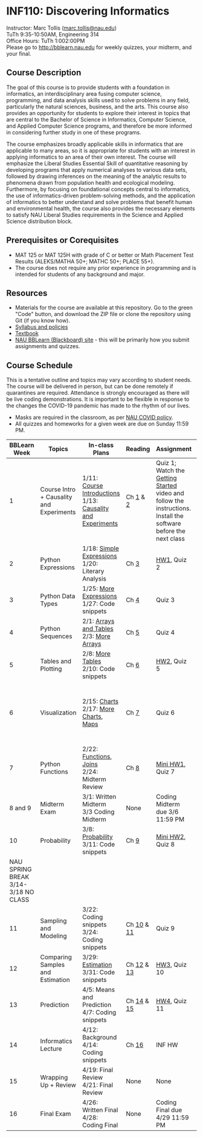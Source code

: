 # INF110: Discovering Informatics

Instructor: Marc Tollis (marc.tollis@nau.edu)<br/>
TuTh 9:35-10:50AM, Engineering 314<br/>
Office Hours: TuTh 1:002:00PM</br>
Please go to http://bblearn.nau.edu for weekly quizzes, your midterm, and your final.

## Course Description

The goal of this course is to provide students with a foundation in informatics, an interdisciplinary area fusing computer science, programming, and data analysis skills used to solve problems in any field, particularly the natural sciences, business, and the arts. This course also provides an opportunity for students to explore their interest in topics that are central to the Bachelor of Science in Informatics, Computer Science, and Applied Computer Science programs, and therefore be more informed in considering further study in one of these programs.

The course emphasizes broadly applicable skills in informatics that are applicable to many areas, so it is appropriate for students with an interest in applying informatics to an area of their own interest. The course will emphasize the Liberal Studies Essential Skill of quantitative reasoning by developing programs that apply numerical analyses to various data sets, followed by drawing inferences on the meaning of the analytic results to phenomena drawn from population health and ecological modeling. Furthermore, by focusing on foundational concepts central to informatics, the use of informatics-driven problem-solving methods, and the application of informatics to better understand and solve problems that benefit human and environmental health, the course also provides the necessary elements to satisfy NAU Liberal Studies requirements in the Science and Applied Science distribution block.

## Prerequisites or Corequisites
* MAT 125 or MAT 125H with grade of C or better or Math Placement Test Results (ALEKS/MATHA 50+; MATHC 50+; PLACE 55+).</br>
* The course does not require any prior experience in programming and is intended for students of any background and major.

## Resources
* Materials for the course are available at this repository. Go to the green "Code" button, and download the ZIP file or clone the repository using Git (if you know how).</br>
* [Syllabus and policies](https://github.com/marctollis/INF110-Discovering-Informatics-Spring22/blob/main/INF110_S21_Syllabus.pdf)</br>
* [Textbook](https://inferentialthinking.com/chapters/intro.html)</br>
* [NAU BBLearn (Blackboard) site](https://bblearn.nau.edu/) - this will be primarily how you submit assignments and quizzes.

## Course Schedule
This is a tentative outline and topics may vary according to student needs. The course will be delivered in person, but can be done remotely if quarantines are required. Attendance is strongly encouraged as there will be live coding demonstrations. It is important to be flexible in response to the changes the COVID-19 pandemic has made to the rhythm of our lives. 
* Masks are required in the classroom, as per [NAU COVID policy](https://nau.edu/legacy/jacks-are-back/).</br>
* All quizzes and homeworks for a given week are due on Sunday 11:59 PM.

| BBLearn Week | Topics | In-class Plans | Reading | Assignment | Coding snippets |
| ------------ | ------ | -------------- | ------- | ---------- | --------------- |
| 1 | Course Intro + Causality and Experiments | 1/11: [Course Introductions](https://github.com/marctollis/INF110-Discovering-Informatics/blob/main/lectures/01%20Informatics.pdf)<br/>1/13: [Causality and Experiments](https://github.com/marctollis/INF110-Discovering-Informatics/blob/main/lectures/02%20Cause%20and%20Effect.pdf) | Ch [1](https://inferentialthinking.com/chapters/01/what-is-data-science.html) & [2](https://inferentialthinking.com/chapters/02/causality-and-experiments.html) | Quiz 1; Watch the [Getting Started](https://github.com/marctollis/INF110-Discovering-Informatics/tree/main/GettingStarted) video and follow the instructions. Install the software before the next class | None |
| 2 | Python Expressions | 1/18: [Simple Expressions](https://github.com/marctollis/INF110-Discovering-Informatics/blob/main/lectures/03%20Simple%20Expressions.pdf)</br>1/20: Literary Analysis | Ch [3](https://inferentialthinking.com/chapters/03/programming-in-python.html) | [HW1](https://github.com/marctollis/INF110-Discovering-Informatics/tree/main/hw01-Literary%20Analysis), Quiz 2 | [Lecture 03 examples](https://github.com/marctollis/INF110-Discovering-Informatics-Spring22/blob/main/coding%20snippets/03%20Examples.ipynb) |
| 3 | Python Data Types | 1/25: [More Expressions](https://github.com/marctollis/INF110-Discovering-Informatics/blob/main/lectures/04%20More%20Expressions.pdf)</br>1/27: Code snippets | Ch [4](https://inferentialthinking.com/chapters/04/Data_Types.html) | Quiz 3 | [Lecture 04 snippets](https://github.com/marctollis/INF110-Discovering-Informatics-Spring22/blob/main/coding%20snippets/lecture_04_snippets.py) |
|4| Python Sequences | 2/1: [Arrays and Tables](https://github.com/marctollis/INF110-Discovering-Informatics/blob/main/lectures/05%20Tables%20and%20Arrays.pdf)</br>2/3: [More Arrays](https://github.com/marctollis/INF110-Discovering-Informatics/blob/main/lectures/06%20More%20Arrays.pdf) | Ch [5](https://inferentialthinking.com/chapters/05/Sequences.html) | Quiz 4 | [Lecture 5 examples](https://github.com/marctollis/INF110-Discovering-Informatics-Spring22/blob/main/coding%20snippets/lecture_5_6_snippets/Lecture%205.ipynb);</br>[Lecture 6 examples](https://github.com/marctollis/INF110-Discovering-Informatics-Spring22/blob/main/coding%20snippets/lecture_5_6_snippets/Lecture%206%20Examples.ipynb) | 
| 5 | Tables and Plotting | 2/8: [More Tables](https://github.com/marctollis/INF110-Discovering-Informatics/blob/main/lectures/07%20More%20Tables.pdf)</br>2/10: Code snippets | Ch [6](https://inferentialthinking.com/chapters/06/Tables.html) | [HW2](https://github.com/marctollis/INF110-Discovering-Informatics/tree/main/hw02), Quiz 5 | [Lecture 07 examples](https://github.com/marctollis/INF110-Discovering-Informatics-Spring22/tree/main/coding%20snippets/lecture_7_examples) |
| 6| Visualization | 2/15: [Charts](https://github.com/marctollis/INF110-Discovering-Informatics/blob/main/lectures/08%20Charts.pdf)<br/>2/17: [More Charts](https://github.com/marctollis/INF110-Discovering-Informatics/blob/main/lectures/09%20More%20Charts.pdf), [Maps](https://github.com/marctollis/INF110-Discovering-Informatics/blob/main/lectures/10%20Maps.pdf) | Ch [7](https://inferentialthinking.com/chapters/07/Visualization.html) | Quiz 6 | [Lecture 08 examples](https://github.com/marctollis/INF110-Discovering-Informatics-Spring22/tree/main/coding%20snippets/lecture_8_snippets);</br>[Lecture 09 examples](https://github.com/marctollis/INF110-Discovering-Informatics-Spring22/tree/main/coding%20snippets/lecture_9_snippets);</br>[Maps examples](https://github.com/marctollis/INF110-Discovering-Informatics-Spring22/tree/main/coding%20snippets/Maps%20:%20Cities%20Example) |
| 7 | Python Functions | 2/22: [Functions](https://github.com/marctollis/INF110-Discovering-Informatics/blob/main/lectures/11%20%20Functions.pdf), [Joins](https://github.com/marctollis/INF110-Discovering-Informatics/blob/main/lectures/12%20Joins.pdf)<br/>2/24: Midterm Review | Ch [8](https://inferentialthinking.com/chapters/08/Functions_and_Tables.html) | [Mini HW1](https://github.com/marctollis/INF110-Discovering-Informatics/blob/main/MiniHW1.ipynb), Quiz 7 | [Lecture 11 examples](https://github.com/marctollis/INF110-Discovering-Informatics-Spring22/tree/main/coding%20snippets/lecture_11_examples) |
| 8 and 9 | Midterm Exam | 3/1: Written Midterm</br>3/3 Coding Midterm | None | Coding Midterm due 3/6 11:59 PM |
| 10 | Probability | 3/8: [Probability](https://github.com/marctollis/INF110-Discovering-Informatics/blob/main/lectures/13%20Probability.pdf)<br/>3/11: Code snippets | Ch [9](https://inferentialthinking.com/chapters/09/Randomness.html) | [Mini HW2](https://github.com/marctollis/INF110-Discovering-Informatics/blob/main/MiniHW2.ipynb), Quiz 8 | [Lecture 13 examples](https://github.com/marctollis/INF110-Discovering-Informatics-Spring22/blob/main/coding%20snippets/probability.ipynb) |
| NAU SPRING BREAK 3/14-3/18 NO CLASS |
| 11 | Sampling and Modeling | 3/22: Coding snippets<br/>3/24: Coding snippets | Ch [10](https://inferentialthinking.com/chapters/10/Sampling_and_Empirical_Distributions.html) & [11](https://inferentialthinking.com/chapters/11/Testing_Hypotheses.html) | Quiz 9 |
|12 | Comparing Samples and Estimation | 3/29: [Estimation](https://github.com/marctollis/INF110-Discovering-Informatics/blob/main/lectures/14%20Estimation.pdf)<br/>3/31: Code snippets | Ch [12](https://inferentialthinking.com/chapters/12/Comparing_Two_Samples.html) & [13](https://inferentialthinking.com/chapters/13/Estimation.html) | [HW3](https://github.com/marctollis/INF110-Discovering-Informatics/tree/main/hw3), Quiz 10 | [Estimation snippets](https://github.com/marctollis/INF110-Discovering-Informatics-Spring22/blob/main/coding%20snippets/Estimation.ipynb) |
| 13 | Prediction | 4/5: Means and Prediction<br/>4/7: Coding snippets | Ch [14](https://inferentialthinking.com/chapters/14/Why_the_Mean_Matters.html) & [15](https://inferentialthinking.com/chapters/15/Prediction.html) | [HW4](https://github.com/marctollis/INF110-Discovering-Informatics/tree/main/hw04), Quiz 11|
|14 | Informatics Lecture | 4/12: Background<br/> 4/14: Coding snippets | Ch [16](https://inferentialthinking.com/chapters/16/Inference_for_Regression.html) | INF HW | TBD |
| 15 | Wrapping Up + Review | 4/19: Final Review<br/>4/21: Final Review | None | None | None |
| 16 | Final Exam | 4/26: Written Final<br/>4/28: Coding Final | None | Coding Final due 4/29 11:59 PM | None |
